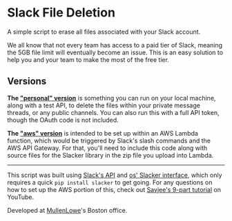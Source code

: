 # Slack File Deletion

A simple script to erase all files associated with your Slack account.

We all know that not every team has access to a paid tier of Slack, meaning the 5GB file limit will eventually become an issue. This is an easy solution to help you and your team to make the most of the free tier.


## Versions

__The ["personal" version](../slack_file_deleter_personal.py)__ is something you can run on your local machine, along with a test API, to delete the files within your private message threads, or any public channels. You can also run this with a full API token, though the OAuth code is not included.

__The ["aws" version](../slack_file_deleter_aws.py)__ is intended to be set up within an AWS Lambda function, which would be triggered by Slack's slash commands and the AWS API Gateway. For that, you'll need to include this code along with source files for the Slacker library in the zip file you upload into Lambda.

***

This script was built using [Slack's API](https://api.slack.com/) and [os' Slacker interface](https://github.com/os/slacker), which only requires a quick `pip install slacker` to get going. For any questions on how to set up the AWS portion of this, check out [Savjee's 9-part tutorial](https://www.youtube.com/playlist?list=PLzvRQMJ9HDiSQMe68cti8cupI0mzLk1Gc) on YouTube.

Developed at [MullenLowe](http://us.mullenlowe.com/)'s Boston office.